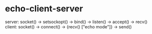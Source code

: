 # echo-client-server




server:
	socket() -> setsockopt() -> bind() -> listen() -> accept() -> recv()
client:
	socket() -> connect() -> {recv() ["echo mode"]} -> send()
			


